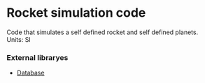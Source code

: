 # Rocket simulation code
Code that simulates a self defined rocket and self defined planets.<br>
Units: SI<br>

### External libraryes
* [Database](https://github.com/Lokestrom/database)<br>
